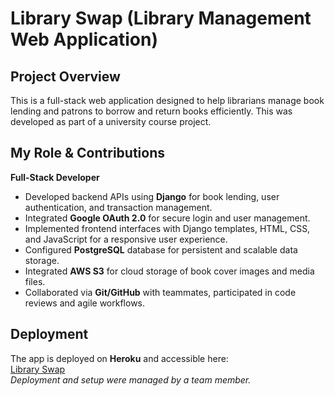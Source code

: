 # Library Swap (Library Management Web Application)

## Project Overview
This is a full-stack web application designed to help librarians manage book lending and patrons to borrow and return books efficiently. This was developed as part of a university course project.

## My Role & Contributions  
**Full-Stack Developer**

- Developed backend APIs using **Django** for book lending, user authentication, and transaction management.  
- Integrated **Google OAuth 2.0** for secure login and user management.  
- Implemented frontend interfaces with Django templates, HTML, CSS, and JavaScript for a responsive user experience.  
- Configured **PostgreSQL** database for persistent and scalable data storage.  
- Integrated **AWS S3** for cloud storage of book cover images and media files.  
- Collaborated via **Git/GitHub** with teammates, participated in code reviews and agile workflows.

## Deployment  
The app is deployed on **Heroku** and accessible here:  
[Library Swap](https://projectb18-63ef789a48c4.herokuapp.com/)  
*Deployment and setup were managed by a team member.*

